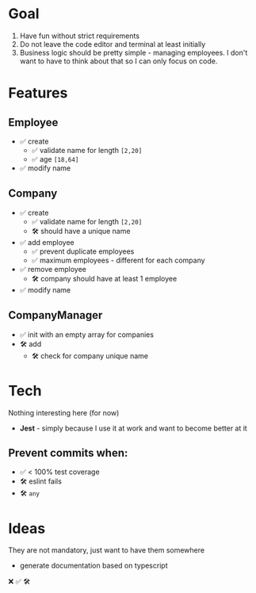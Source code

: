 # Goal

1. Have fun without strict requirements
2. Do not leave the code editor and terminal at least initially
3. Business logic should be pretty simple - managing employees. I don't want to have to think about that so I can only focus on code.

# Features

## Employee

- ✅ create
  - ✅ validate name for length `[2,20]`
  - ✅ age `[18,64]`
- ✅ modify name

## Company
- ✅ create
  - ✅ validate name for length `[2,20]`
  - 🛠️ should have a unique name
- ✅ add employee
  - ✅ prevent duplicate employees
  - ✅ maximum employees - different for each company
- ✅ remove employee
  - 🛠️ company should have at least 1 employee
- ✅ modify name

## CompanyManager
- ✅ init with an empty array for companies
- 🛠️ add
  - 🛠️ check for company unique name

# Tech

Nothing interesting here (for now)

- **Jest** - simply because I use it at work and want to become better at it

## Prevent commits when:

- ✅ < 100% test coverage
- 🛠️ eslint fails
- 🛠️ `any`

# Ideas

They are not mandatory, just want to have them somewhere

- generate documentation based on typescript

❌
✅
🛠️
